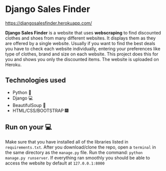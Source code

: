# Django Sales Finder

https://djangosalesfinder.herokuapp.com/

<strong>Django Sales Finder</strong> is a website that uses <strong>webscraping</strong> to find discounted clothes and shoes from many different websites. It displays them as they are offered by a single website. Usually if you want to find the best deals you have to check each website individually, entering your preferences like type of clothes, brand and size on each website. This project does this for you and shows you only the discounted items. The website is uploaded on Heroku.

## Technologies used

* Python :snake:
* Django :computer:
* BeautifulSoup :stew:
* HTML/CSS/BOOTSTRAP :fireworks:

## Run on your :computer:

Make sure that you have installed all of the libraries listed in `requirements.txt`. After you download/clone the repo, open a `terminal` in the same directory as the `manage.py` file. Run the command: `python manage.py runserver`. If everything ran smoothly you should be able to access the website by default at `127.0.0.1:8000`
